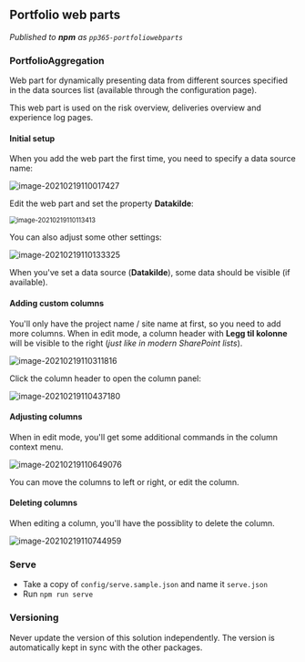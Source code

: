 ## Portfolio web parts

_Published to **npm** as `pp365-portfoliowebparts`_

### PortfolioAggregation

Web part for dynamically presenting data from different sources specified in the data sources list (available through the configuration page).

This web part is used on the risk overview, deliveries overview and experience log pages.

#### Initial setup

When you add the web part the first time, you need to specify a data source name:

![image-20210219110017427](assets/image-20210219110017427.png)


Edit the web part and set the property **Datakilde**:

<img src="assets/image-20210219110113413.png" alt="image-20210219110113413" style="zoom:80%;" />


You can also adjust some other settings:

![image-20210219110133325](assets/image-20210219110133325.png)



When you've set a data source (**Datakilde**), some data should be visible (if available).

#### Adding custom columns

You'll only have the project name / site name at first, so you need to add more columns. When in edit mode, a column header with **Legg til kolonne** will be visible to the right (_just like in modern SharePoint lists_).

![image-20210219110311816](assets/image-20210219110311816.png)



Click the column header to open the column panel:


![image-20210219110437180](assets/image-20210219110437180.png)



#### Adjusting columns

When in edit mode, you'll get some additional commands in the column context menu.

![image-20210219110649076](assets/image-20210219110649076.png)


You can move the columns to left or right, or edit the column.

#### Deleting columns

When editing a column, you'll have the possiblity to delete the column.

![image-20210219110744959](assets/image-20210219110744959.png)

### Serve

- Take a copy of `config/serve.sample.json` and name it `serve.json`
- Run `npm run serve`

### Versioning
Never update the version of this solution independently. The version is automatically kept in sync with the other packages.
